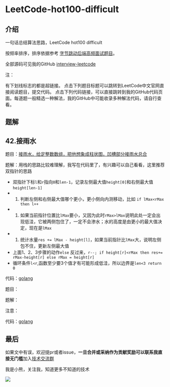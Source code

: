 # LeetCode-hot100-difficult

## 介绍

一句话总结算法思路，LeetCode hot100 difficult

按频率排序，排序依据参考 [字节跳动后端高频面试题目](https://github.com/afatcoder/LeetcodeTop/blob/master/bytedance/backend.md)。

全部源码可见我的GitHub [interview-leetcode](https://github.com/minibear2333/interview-leetcode/tree/master/LeetCode/all)

注：

有下划线标志的都是超链接。 点击下列题目标题可以跳转到LeetCode中文官网直接阅读题目，提交代码。 点击下列代码链接，可以直接跳转到我的GitHub代码页面。每道题一般精选一种解法，我的GitHub中可能收录多种解法代码，请自行查看。

## 题解

## 42.接雨水

题目：[接雨水，给定整数数组，把他想象成柱状图，凹槽部分接雨水总合](https://leetcode-cn.com/problems/trapping-rain-water/)

题解：用栈的思路比较难理解，我写在代码里了，有兴趣可以自己看看，这里推荐双指针的思路

* 双指针下标`l`和`r`指向`0`和`len-1`，记录左侧最大值`height[0]`和右侧最大值`height[len-1]`
* 1. 判断左侧和右侧最大值哪个更小，更小侧向内测移动，比如 `if lMax<rMax then l++`
* 1. 如果当前指针位置比`lMax`要小，又因为此时`rMax>lMax`说明此处一定会出现低洼，它被两侧包住了，一定不会渗水；水的高度是由更小的最大值决定，现在是`lMax`
* 1. 统计水量`res += lMax - height[l]`，如果当前指针比`lMax`大，说明左侧包不住，更新左侧最大值
* 上面1、2、3步骤的动作`else` 反过来，`r--; if height[r]<rMax then res+= rMax-height[r] else rMax = height[r]`
* 循环条件`l<r`,函数至少要3个值才有可能形成低洼，所以边界是`len<3 return 0` 

代码：[golang](https://github.com/minibear2333/interview-leetcode/tree/9d726fc1d9f1346a11ec8c461d4cecc4ad3c91ad/LeetCode/all/42.接雨水.go)

题目：

题解：

注意：

代码：[golang](https://github.com/minibear2333/interview-leetcode/tree/9d726fc1d9f1346a11ec8c461d4cecc4ad3c91ad/LeetCode/README.md)

## 最后

如果文中有误，欢迎提pr或者issue，**一旦合并或采纳作为贡献奖励可以联系我直接无门槛**加入[技术交流群](https://mp.weixin.qq.com/s/ErQFjJbIsMVGjIRWbQCD1Q)

我是小熊，关注我，知道更多不知道的技术

![](https://github.com/minibear2333/interview-leetcode/tree/9d726fc1d9f1346a11ec8c461d4cecc4ad3c91ad/LeetCode/hot100/res/2021-03-17-19-57-33.png)

